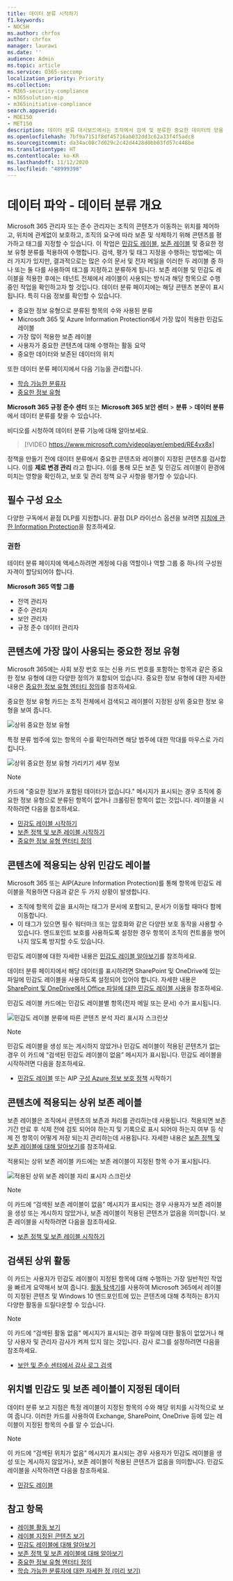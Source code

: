```yaml
---
title: 데이터 분류 시작하기
f1.keywords:
- NOCSH
ms.author: chrfox
author: chrfox
manager: laurawi
ms.date: ''
audience: Admin
ms.topic: article
ms.service: O365-seccomp
localization_priority: Priority
ms.collection:
- M365-security-compliance
- m365solution-mip
- m365initiative-compliance
search.appverid:
- MOE150
- MET150
description: 데이터 분류 대시보드에서는 조직에서 검색 및 분류한 중요한 데이터의 양을 시각적으로 파악할 수 있습니다.
ms.openlocfilehash: 7bf9a7151f8df45716ab032dd3c62a33f4f5adc8
ms.sourcegitcommit: da34ac08c7d029c2c42d4428d0bb03fd57c448be
ms.translationtype: HT
ms.contentlocale: ko-KR
ms.lasthandoff: 11/12/2020
ms.locfileid: "48999398"
---
```

# <a name="know-your-data---data-classification-overview"></a>데이터 파악 - 데이터 분류 개요

Microsoft 365 관리자 또는 준수 관리자는 조직의 콘텐츠가 이동하는 위치를 제어하고, 위치에 관계없이 보호하고, 조직의 요구에 따라 보존 및 삭제하기 위해 콘텐츠를 평가하고 태그를 지정할 수 있습니다. 이 작업은 [민감도 레이블](sensitivity-labels.md), [보존 레이블](retention.md#retention-labels) 및 중요한 정보 유형 분류를 적용하여 수행합니다. 검색, 평가 및 태그 지정을 수행하는 방법에는 여러 가지가 있지만, 결과적으로는 많은 수의 문서 및 전자 메일을 이러한 두 레이블 중 하나 또는 둘 다를 사용하여 태그를 지정하고 분류하게 됩니다. 보존 레이블 및 민감도 레이블을 적용한 후에는 테넌트 전체에서 레이블이 사용되는 방식과 해당 항목으로 수행 중인 작업을 확인하고자 할 것입니다. 데이터 분류 페이지에는 해당 콘텐츠 본문이 표시됩니다. 특히 다음 정보를 확인할 수 있습니다.

- 중요한 정보 유형으로 분류된 항목의 수와 사용된 분류
- Microsoft 365 및 Azure Information Protection에서 가장 많이 적용한 민감도 레이블
- 가장 많이 적용한 보존 레이블
- 사용자가 중요한 콘텐츠에 대해 수행하는 활동 요약
- 중요한 데이터와 보존된 데이터의 위치

또한 데이터 분류 페이지에서 다음 기능을 관리합니다.
- [학습 가능한 분류자](classifier-learn-about.md)
- [중요한 정보 유형](what-the-sensitive-information-types-look-for.md)

**Microsoft 365 규정 준수 센터** 또는 **Microsoft 365 보안 센터** > **분류** > **데이터 분류** 에서 데이터 분류를 찾을 수 있습니다.

비디오를 시청하여 데이터 분류 기능에 대해 알아보세요.

> [!VIDEO https://www.microsoft.com/videoplayer/embed/RE4vx8x]

정책을 만들기 전에 데이터 분류에서 중요한 콘텐츠와 레이블이 지정된 콘텐츠를 검사합니다. 이를 **제로 변경 관리** 라고 합니다. 이를 통해 모든 보존 및 민감도 레이블이 환경에 미치는 영향을 확인하고, 보호 및 관리 정책 요구 사항을 평가할 수 있습니다.

## <a name="prerequisites"></a>필수 구성 요소

다양한 구독에서 끝점 DLP를 지원합니다. 끝점 DLP 라이선스 옵션을 보려면 [지침에 관한 Information Protection](https://docs.microsoft.com/office365/servicedescriptions/microsoft-365-service-descriptions/microsoft-365-tenantlevel-services-licensing-guidance/microsoft-365-security-compliance-licensing-guidance#information-protection)을 참조하세요. 

### <a name="permissions"></a>권한

 테이터 분류 페이지에 액세스하려면 계정에 다음 역할이나 역할 그룹 중 하나의 구성원 자격이 할당되어야 합니다.

**Microsoft 365 역할 그룹**

- 전역 관리자
- 준수 관리자
- 보안 관리자
- 규정 준수 데이터 관리자

## <a name="sensitive-information-types-used-most-in-your-content"></a>콘텐츠에 가장 많이 사용되는 중요한 정보 유형

Microsoft 365에는 사회 보장 번호 또는 신용 카드 번호를 포함하는 항목과 같은 중요한 정보 유형에 대한 다양한 정의가 포함되어 있습니다. 중요한 정보 유형에 대한 자세한 내용은 [중요한 정보 유형 엔터티 정의](sensitive-information-type-entity-definitions.md)를 참조하세요.

중요한 정보 유형 카드는 조직 전체에서 검색되고 레이블이 지정된 상위 중요한 정보 유형을 보여 줍니다.

![상위 중요한 정보 유형](../media/data-classification-sens-info-types-card.png)

특정 분류 범주에 있는 항목의 수를 확인하려면 해당 범주에 대한 막대를 마우스로 가리킵니다.

![상위 중요한 정보 유형 가리키기 세부 정보](../media/data-classification-sens-info-types-hover.png)

> [!NOTE]
> 카드에 "중요한 정보가 포함된 데이터가 없습니다." 메시지가 표시되는 경우 조직에 중요한 정보 유형으로 분류된 항목이 없거나 크롤링된 항목이 없는 것입니다. 레이블을 시작하려면 다음을 참조하세요.
>- [민감도 레이블 시작하기](get-started-with-sensitivity-labels.md)
>- [보존 정책 및 보존 레이블 시작하기](get-started-with-retention.md)
>- [중요한 정보 유형 엔터티 정의](sensitive-information-type-entity-definitions.md)

## <a name="top-sensitivity-labels-applied-to-content"></a>콘텐츠에 적용되는 상위 민감도 레이블

Microsoft 365 또는 AIP(Azure Information Protection)를 통해 항목에 민감도 레이블을 적용하면 다음과 같은 두 가지 상황이 발생합니다.

- 조직에 항목의 값을 표시하는 태그가 문서에 포함되고, 문서가 이동할 때마다 함께 이동합니다.
- 이 태그가 있으면 필수 워터마크 또는 암호화와 같은 다양한 보호 동작을 사용할 수 있습니다. 엔드포인트 보호를 사용하도록 설정한 경우 항목이 조직의 컨트롤을 벗어나지 않도록 방지할 수도 있습니다.

민감도 레이블에 대한 자세한 내용은 [민감도 레이블 알아보기](sensitivity-labels.md)를 참조하세요.

데이터 분류 페이지에서 해당 데이터를 표시하려면 SharePoint 및 OneDrive에 있는 파일에 민감도 레이블을 사용하도록 설정되어 있어야 합니다. 자세한 내용은 [SharePoint 및 OneDrive에서 Office 파일에 대한 민감도 레이블 사용](sensitivity-labels-sharepoint-onedrive-files.md)을 참조하세요.

민감도 레이블 카드에는 민감도 레이블별 항목(전자 메일 또는 문서) 수가 표시됩니다.

![민감도 레이블 분류에 따른 콘텐츠 분석 자리 표시자 스크린샷](../media/data-classification-top-sensitivity-labels-applied.png)

> [!NOTE]
> 민감도 레이블을 생성 또는 게시하지 않았거나 민감도 레이블이 적용된 콘텐츠가 없는 경우 이 카드에 “검색된 민감도 레이블이 없음” 메시지가 표시됩니다. 민감도 레이블을 시작하려면 다음을 참조하세요.
>- [민감도 레이블](get-started-with-sensitivity-labels.md) 또는 AIP [구성 Azure 정보 보호 정책](https://docs.microsoft.com/azure/information-protection/configure-policy) 시작하기

## <a name="top-retention-labels-applied-to-content"></a>콘텐츠에 적용되는 상위 보존 레이블

보존 레이블은 조직에서 콘텐츠의 보존과 처리를 관리하는데 사용됩니다. 적용되면 보존 기간 만료 후 삭제 전에 검토 되어야 하는지 및 기록으로 표시 되어야 하는지 여부 등 삭제 전 항목이 어떻게 저장 되는지 관리하는데 사용됩니다. 자세한 내용은 [보존 정책 및 보존 레이블에 대해 알아보기](retention.md)를 참조하세요.

적용되는 상위 보존 레이블 카드에는 보존 레이블이 지정된 항목 수가 표시됩니다.

![적용된 상위 보존 레이블 자리 표시자 스크린샷](../media/data-classification-top-retention-labels-applied.png)

> [!NOTE]
> 이 카드에 “검색된 보존 레이블이 없음” 메시지가 표시되는 경우 사용자가 보존 레이블을 생성 또는 게시하지 않았거나, 보존 레이블이 적용된 콘텐츠가 없음을 의미합니다. 보존 레이블을 시작하려면 다음을 참조하세요.
>- [보존 정책 및 보존 레이블 시작하기](get-started-with-retention.md)

## <a name="top-activities-detected"></a>검색된 상위 활동

이 카드는 사용자가 민감도 레이블이 지정된 항목에 대해 수행하는 가장 일반적인 작업을 빠르게 요약해서 보여 줍니다. [활동 탐색기](data-classification-activity-explorer.md)를 사용하여 Microsoft 365에서 레이블이 지정된 콘텐츠 및 Windows 10 엔드포인트에 있는 콘텐츠에 대해 추적하는 8가지 다양한 활동을 드릴다운할 수 있습니다.

> [!NOTE]
> 이 카드에 “검색된 활동 없음" 메시지가 표시되는 경우 파일에 대한 활동이 없었거나 해당 사용자 및 관리자 감사가 켜져 있지 않는 것입니다. 감사 로그를 설정하려면 다음을 참조하세요.
>- [보안 및 준수 센터에서 감사 로그 검색](search-the-audit-log-in-security-and-compliance.md)

## <a name="sensitivity-and-retention-labeled-data-by-location"></a>위치별 민감도 및 보존 레이블이 지정된 데이터

데이터 분류 보고 지점은 특정 레이블이 지정된 항목의 수와 해당 위치를 시각적으로 보여 줍니다. 이러한 카드를 사용하여 Exchange, SharePoint, OneDrive 등에 있는 레이블이 지정된 항목의 수를 알 수 있습니다.

> [!NOTE]
> 이 카드에 “검색된 위치가 없음” 메시지가 표시되는 경우 사용자가 민감도 레이블을 생성 또는 게시하지 않았거나, 보존 레이블이 적용된 콘텐츠가 없음을 의미합니다. 민감도 레이블을 시작하려면 다음을 참조하세요.
>- [민감도 레이블](sensitivity-labels.md)

## <a name="see-also"></a>참고 항목

- [레이블 활동 보기](data-classification-activity-explorer.md)
- [레이블 지정된 콘텐츠 보기](data-classification-content-explorer.md)
- [민감도 레이블에 대해 알아보기](sensitivity-labels.md)
- [보존 정책 및 보존 레이블에 대해 알아보기](retention.md)
- [중요한 정보 유형 엔터티 정의](sensitive-information-type-entity-definitions.md)
- [학습 가능한 분류자에 대한 자세한 정 (미리 보기)](classifier-learn-about.md)